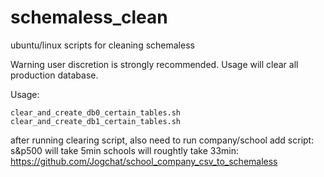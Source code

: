 # schemaless_clean
ubuntu/linux scripts for cleaning schemaless 

Warning user discretion is strongly recommended. 
Usage will clear all production database.

Usage:
```
clear_and_create_db0_certain_tables.sh
clear_and_create_db1_certain_tables.sh
```
after running clearing script,
also need to run company/school add script:
s&p500 will take 5min
schools will roughtly take 33min:
https://github.com/Jogchat/school_company_csv_to_schemaless
